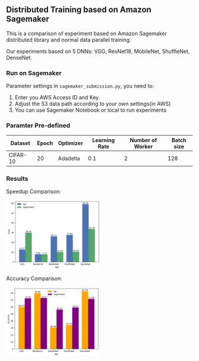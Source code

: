 ## Distributed Training based on Amazon Sagemaker
This is a comparison of experiment based on Amazon Sagemaker distributed library and normal 
data parallel training.

Our experiments based on 5 DNNs: VGG, ResNet18, MobileNet, ShuffleNet, DenseNet.

### Run on Sagemaker
Parameter settings in `sagemaker_submission.py`, you need to:

1. Enter you AWS Access ID and Key. 
2. Adjust the S3 data path according to your own settings(in AWS)
3. You can use Sagemaker Notebook or local to run experiments

### Paramter Pre-defined
| Dataset | Epoch | Optimizer | Learning Rate | Number of Worker | Batch size |
| ------  | ----  | --------  | ------------- | ---------------- | ---------- |
| CIFAR-10|  20   | Adadelta  |     0.1       |       2          |     128    |

### Results
Speedup Comparison:

<img style = 'width:50%;height:auto;' src = 'results_img/Time.png'>

Accuracy Comparison:

<img style = 'width:50%;height:auto;' src = 'results_img/Accuracy.png'>